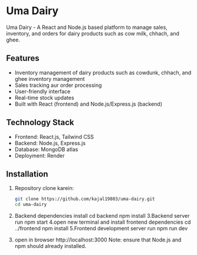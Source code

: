 # Uma Dairy

Uma Dairy - A React and Node.js based platform to manage sales, inventory, and orders for dairy products such as cow milk, chhach, and ghee.

## Features

- Inventory management  of dairy products such as cowdunk, chhach, and ghee inventory management  
- Sales tracking aur order processing  
- User-friendly interface  
- Real-time stock updates  
- Built with React (frontend) and Node.js/Express.js (backend)

## Technology Stack

- Frontend: React.js, Tailwind CSS  
- Backend: Node.js, Express.js  
- Database: MongoDB atlas
- Deployment: Render

## Installation
1. Repository clone karein:

   ```bash
   git clone https://github.com/kajal19803/uma-dairy.git
   cd uma-dairy
2. Backend dependencies install
    cd backend
    npm install
3.Backend server run
  npm start
4.open new terminal and install frontend dependencies
  cd ../frontend
  npm install
5.Frontend development server run
  npm run dev
6. open in browser http://localhost:3000
Note: ensure that Node.js and npm should already installed.




